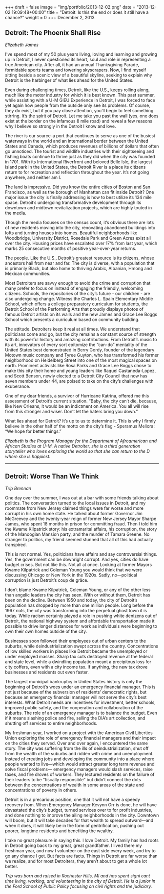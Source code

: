 +++
draft = false
image = "img/portfolio/2013-12-02.png"
date = "2013-12-02 19:09:48+00:00"
title = "Detroit: Is this the end or does it still have a chance?"
weight = 0
+++
December 2, 2013
<!--more-->

## Detroit: The Phoenix Shall Rise

_Elizabeth James_

I've spend most of my 50 plus years living, loving and learning and growing up in Detroit, I never questioned its heart, soul and role in representing a true American city. After all, it had an annual Thanksgiving Parade, formidable sports teams and towering skyscrapers. Now, I find myself sitting beside a scenic view of a beautiful skyline, seeking to explain why Detroit is the harbinger of what lies ahead for the United States.

Even during challenging times, Detroit, like the U.S., keeps rolling along, much like the motor industry for which it is best known. This past summer, while assisting with a U-M GIEU Experience in Detroit, I was forced to face yet again how people from the outside only see its problems. Of course, they do exist, but if you pay close attention, you’ll begin to feel something stirring. It’s the spirit of Detroit. Let me take you past the wall (yes, one does exist at the border on the infamous 8 mile road) and reveal a few reasons why I believe so strongly in the Detroit I know and love.

The river is our source-a port that continues to serve as one of the busiest waterways in the world and an international border between the United States and Canada, which produces revenues of billions of dollars that often go unnoticed. The tourist and wildlife industries with their sightseeing and fishing boats continue to thrive just as they did when the city was founded in 1701. With its International Riverfront and beloved Belle Isle, the largest island park in the United States, the Detroit River is a place its citizens return to for recreation and reflection throughout the year. It’s not going anywhere, and neither am I.

The land is impressive. Did you know the entire cities of Boston and San Francisco, as well as the borough of Manhattan can fit inside Detroit? One major issue the city is finally addressing is how to best utilize its 134 mile space. Detroit’s undergoing transformative development through its downtown and midtown revitalization projects, which are highly touted in the media.

Though the media focuses on the census count, it’s obvious there are lots of new residents moving into the city, renovating abandoned buildings into lofts and turning houses into homes. Beautiful neighborhoods like Woodbridge, University District, Rosedale Park and Green Acres exist all over the city. Housing prices have escalated over 17% from last year, which marks 25 consecutive months of positive year-over-year returns.

The people. Like the U.S., Detroit’s greatest resource is its citizens, whose ancestors hail from near and far. The city is diverse, with a population that is primarily Black, but also home to thriving Arabic, Albanian, Hmong and Mexican communities.

Most Detroiters are savvy enough to avoid the crime and corruption that many prefer to focus on instead of engaging the friendly, welcoming citizens. Schools, the repositories of the city’s future - our children - are also undergoing change. Witness the Charles L. Spain Elementary Middle School, which offers a college preparatory curriculum for students, the Detroit School of the Performing Arts that proudly displays photos of famous Detroit artists on its walls and the new James and Grace Lee Boggs School which presents a curriculum based on community building.

The attitude. Detroiters keep it real at all times. We understand that politicians come and go, but the city remains a constant source of strength with its powerful history and amazing contributions. From Detroit’s music to its art, innovators of every sort epitomize the “can-do” mentality of the United States best demonstrated in Berry Gordy, founder of the legendary Motown music company and Tyree Guyton, who has transformed his former neighborhood on Heidelberg Street into one of the most magical spaces on earth. Prominent activists like Rosa Parks and Grace Lee Boggs chose to make this city their home and young leaders like Raquel Castaneda-Lopez, and Scott Benson, newly elected to a Detroit City Council that now has seven members under 44, are poised to take on the city’s challenges with exuberance.

One of my dear friends, a survivor of Hurricane Katrina, offered me this assessment of Detroit’s current situation. “Baby, the city can’t die, because, like New Orleans, it would be an indictment on America. You all will rise from this stronger and wiser. Don’t let the haters bring you down.”

What lies ahead for Detroit? It’s up to us to determine it. This is why I firmly believe in the other half of the motto on the city’s flag - Speramus Meliora: “We hope for better things.”

_Elizabeth is the Program Manager for the Department of Afroamerican and African Studies at U-M. A native Detroiter, she is a third generation storyteller who loves exploring the world so that she can return to the D where she is happiest._

---

## Detroit: Worse Than We Think

_Trip Brennan_

One day over the summer, I was out at a bar with some friends talking about politics. The conversation turned to the local issues in Detroit, and my roommate from New Jersey claimed things were far worse and more corrupt in his own home state. He talked about former Governor Jim McGreevey and the twenty-year reign of former New Jersey Mayor Sharpe James, who spent 18 months in prison for committing fraud. Then I told him the Kwame Kilpatrick story: his extramarital affairs, his corruption, the story of the Manoogian Mansion party, and the murder of Tamara Greene. No stranger to politics, my friend seemed stunned that all of this had actually transpired.

This is not normal. Yes, politicians have affairs and say controversial things. Yes, the government can be downright corrupt. And yes, cities do have budget crises. But not like this. Not all at once. Looking at former Mayors Kwame Kilpatrick and Coleman Young you would think that we were discussing Chicago or New York in the 1920s. Sadly, no—political corruption is just Detroit’s coup de grâce.

I don’t blame Kwame Kilpatrick, Coleman Young, or any of the other less than angelic leaders the city has seen. With or without them, Detroit has been on the decline. Between 1950 and today, the city of Detroit’s population has dropped by more than one million people. Long before the 1967 riots, the city was transforming into the perpetual ghost town it is today. While racism certainly played a role in pushing white denizens out of Detroit, the national highway system and affordable transportation made it possible to drive longer distances for work as individuals were beginning to own their own homes outside of the city.

Businesses soon followed their employees out of urban centers to the suburbs, while deindustrialization swept across the country. Concentrations of low skilled workers in places like Detroit became the unemployed or under employed masses. Sharp tax cuts destroyed revenue at the federal and state level, while a dwindling population meant a precipitous loss for city coffers, even with a city income tax. If anything, the new tax drove businesses and residents out even faster.

The largest municipal bankruptcy in United States history is only the beginning of Detroit’s woes under an emergency financial manager. This is not just because of the subversion of residents’ democratic rights, but because an emergency financial manager will not serve the city’s best interests. What Detroit needs are incentives for investment, better schools, improved public safety, and the cooperation and collaboration of the suburbs. The role of an emergency manager is to balance the budget. Even if it means slashing police and fire, selling the DIA’s art collection, and shutting off services to entire neighborhoods.

My freshman year, I worked on a project with the American Civil Liberties Union exploring the role of emergency financial managers and their impact on the cities they served. Over and over again, I encountered the same story. The city was suffering from the ills of deindustrialization, shut off from the wealth of the suburbs and ridden with crime and unemployment. Instead of creating jobs and developing the community into a place where people wanted to live—which would attract greater long term revenue and solve fiscal problems— emergency managers would slash services, raise taxes, and fire droves of workers. They lectured residents on the failure of their leaders to be “fiscally responsible” but didn’t connect the dots between the concentrations of wealth in some areas of the state and concentrations of poverty in others.

Detroit is in a precarious position, one that it will not have a speedy recovery from. When Emergency Manager Kevynn Orr is done, he will have devastated the city’s budget, turned services over to for profit industries, and done nothing to improve the ailing neighborhoods in the city. Downtown will boom, but it will take decades for that wealth to spread outward—and when it does, it will likely be in the form of gentrification, pushing out poorer, longtime residents and benefiting the wealthy.

I take no great pleasure in saying this. I love Detroit. My family has had roots in Detroit going back to my great, great grandfather. I lived there my freshman year, and now I volunteer on the east side every week, and try to go any chance I get. But facts are facts. Things in Detroit are far worse than we realize, and for most Detroiters, they aren’t about to get a whole lot better.

_Trip was born and raised in Rochester Hills, MI and has spent signi cant time living, working, and volunteering in the city of Detroit. He is a junior in the Ford School of Public Policy focusing on civil rights and the judiciary._
